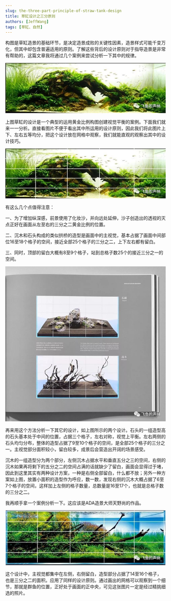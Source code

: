 ```yaml
---
slug: the-three-part-principle-of-straw-tank-design
title: 草缸设计之三分原则
authors: [JeffWang]
tags: [草缸、自然]
---
```


构图是草缸造景的基础环节，是决定造景成败的关键性因素，造景样式可能千变万化，但其中却包含普遍适用的原则。了解这些背后的设计原则对于指导造景是非常有帮助的，这篇文章我将通过几个案例来尝试分析一下其中的规律。


![Docusaurus Plushie](./1.jpeg)


上图草缸的设计是一个典型的运用黄金比例构图创建视觉平衡的案例。下面我们就来一一分析。直接看图片不便于看出其中所运用的设计原则，因此我们将此图片上下、左右五等均分，把这个设计放在网格中观察，我们就能直观的观察出其中的设计技巧。


![Docusaurus Plushie](./2.jpeg)


有这么几个点值得注意：

一、为了增加纵深感，前景使用了化妆沙，并向远处延伸，沙子创造出的透视的灭点正好在画面从左至右的三分之二黄金比例的位置。

二、沉木和石头构成的类似拱桥的造型是画面中的主视觉，基本占据了画面中间部位16至18个格子的空间，接近全部25个格子的三分之二，上下左右都有留白。

三、同时，顶部的留白大概有8至9个格子，站到总格子数25个的接近三分之一的空间。


![Docusaurus Plushie](./3.jpeg)


再来用这个方法分析一下其它的设计，如上图所示的两个设计。石头的一组造型高的石头基本处于中间的位置，占据三个格子，左右对称，视觉上平衡。左右两侧的石头均匀分布，整体的造型占据了9至10个格子的空间，是全部25个格子的三分之一。主视觉部分面积较小，留白较多，成景后会营造出开阔的场景感受。

沉木的一组造型分为两个部分，左侧沉木占据水平和垂直五分之三的空间，右侧的沉木如果再将剩下的五分之二的空间占满的话就缺少了留白，画面会显得过于堵，因此到这里其实有两种设计方案，一种是右侧全部留白，什么都不放；另外一种方案如上图，放置小面积的造型作为呼应，数一数，发现右侧的沉木大概占据了6至7个格子的空间，这样加上左侧的格子数量，总数量是16至17个，也就是总格子数的三分之二。

我再顺手拿一个案例分析一下。这应该是ADA造景大师天野尚的作品。


![Docusaurus Plushie](./4.jpeg)


这个设计中，主视觉都集中在左侧，右侧留白，造型部分占据了14至16个格子，也是三分之二的面积。应用了同样的设计原则。通过画出的网格可以观察到一个细节，那就是群鱼的位置，正好处于画面的正中央，可见这张图片一定是经过精挑细选的照片。